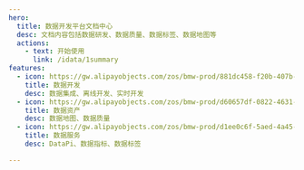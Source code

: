 ```yaml
---
hero:
  title: 数据开发平台文档中心
  desc: 文档内容包括数据研发、数据质量、数据标签、数据地图等
  actions:
    - text: 开始使用
      link: /idata/1summary
features:
  - icon: https://gw.alipayobjects.com/zos/bmw-prod/881dc458-f20b-407b-947a-95104b5ec82b/k79dm8ih_w144_h144.png
    title: 数据开发
    desc: 数据集成、离线开发、实时开发
  - icon: https://gw.alipayobjects.com/zos/bmw-prod/d60657df-0822-4631-9d7c-e7a869c2f21c/k79dmz3q_w126_h126.png
    title: 数据资产
    desc: 数据地图、数据质量
  - icon: https://gw.alipayobjects.com/zos/bmw-prod/d1ee0c6f-5aed-4a45-a507-339a4bfe076c/k7bjsocq_w144_h144.png
    title: 数据服务
    desc: DataPi、数据指标、数据标签

---
```



